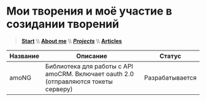 # Мои творения и моё участие в созидании творений

> [**Start**](/) \\\ [**About me**](/about) \\\ [**_Projects_**](/projects) \\\ [**Articles**](/articles)

Название | Описание                                                                             | Статус          |
-------- | ------------------------------------------------------------------------------------ | --------------- |
amoNG    | Библиотека для работы с API amoCRM. Включает oauth 2.0 (отправляются токеты серверу) | Разрабатывается |
